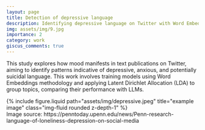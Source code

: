 ```yaml
---
layout: page
title: Detection of depressive language
description: Identifying depressive language on Twitter with Word Embeddings and LDA
img: assets/img/9.jpg
importance: 2
category: work
giscus_comments: true
---
```


This study explores how mood manifests in text publications on Twitter, aiming to identify patterns indicative of depressive, anxious, and potentially suicidal language. This work involves training models using Word Embeddings methodology and applying Latent Dirichlet Allocation (LDA) to group topics, comparing their performance with LLMs.

<!--
<div class="row">
    <div class="col-sm mt-3 mt-md-0">
        {% include figure.liquid loading="eager" path="assets/img/1.jpg" title="example image" class="img-fluid rounded z-depth-1" %}
    </div>
    <div class="col-sm mt-3 mt-md-0">
        {% include figure.liquid loading="eager" path="assets/img/3.jpg" title="example image" class="img-fluid rounded z-depth-1" %}
    </div>
    <div class="col-sm mt-3 mt-md-0">
        {% include figure.liquid loading="eager" path="assets/img/5.jpg" title="example image" class="img-fluid rounded z-depth-1" %}
    </div>
</div>
<div class="caption">
    Caption photos easily. On the left, a road goes through a tunnel. Middle, leaves artistically fall in a hipster photoshoot. Right, in another hipster photoshoot, a lumberjack grasps a handful of pine needles.
</div>
<div class="row">
    <div class="col-sm mt-3 mt-md-0">
        {% include figure.liquid loading="eager" path="assets/img/5.jpg" title="example image" class="img-fluid rounded z-depth-1" %}
    </div>
</div>
<div class="caption">
    This image can also have a caption. It's like magic.
</div>

You can also put regular text between your rows of images.
Say you wanted to write a little bit about your project before you posted the rest of the images.
You describe how you toiled, sweated, _bled_ for your project, and then... you reveal its glory in the next row of images. -->

<div class="row">
    <div class="col-sm mt-3 mt-md-0">
        {% include figure.liquid path="assets/img/depressive.jpeg" title="example image" class="img-fluid rounded z-depth-1" %}
    </div>
</div>
<div class="caption">
    Image source: https://penntoday.upenn.edu/news/Penn-research-language-of-loneliness-depression-on-social-media
</div>
